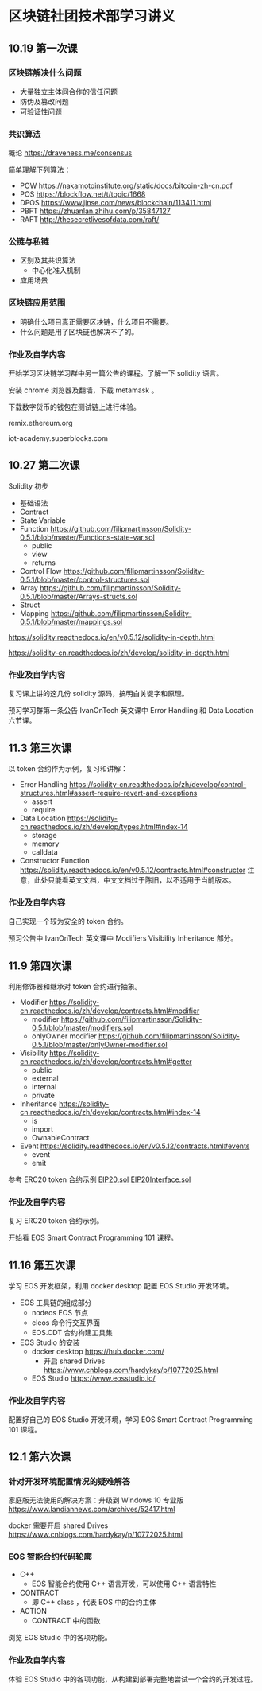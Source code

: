 # 区块链社团技术部学习讲义

## 10.19 第一次课

### 区块链解决什么问题

- 大量独立主体间合作的信任问题
- 防伪及篡改问题
- 可验证性问题

### 共识算法

概论 https://draveness.me/consensus

简单理解下列算法：

- POW https://nakamotoinstitute.org/static/docs/bitcoin-zh-cn.pdf
- POS https://blockflow.net/t/topic/1668
- DPOS https://www.jinse.com/news/blockchain/113411.html
- PBFT https://zhuanlan.zhihu.com/p/35847127
- RAFT http://thesecretlivesofdata.com/raft/

### 公链与私链

- 区别及其共识算法
  - 中心化准入机制
- 应用场景

### 区块链应用范围

- 明确什么项目真正需要区块链，什么项目不需要。
- 什么问题是用了区块链也解决不了的。

### 作业及自学内容

开始学习区块链学习群中另一篇公告的课程。了解一下 solidity 语言。

安装 chrome 浏览器及翻墙，下载 metamask 。

下载数字货币的钱包在测试链上进行体验。

remix.ethereum.org

iot-academy.superblocks.com

## 10.27 第二次课

Solidity 初步

- 基础语法
- Contract
- State Variable
- Function https://github.com/filipmartinsson/Solidity-0.5.1/blob/master/Functions-state-var.sol
  - public
  - view
  - returns
- Control Flow https://github.com/filipmartinsson/Solidity-0.5.1/blob/master/control-structures.sol
- Array https://github.com/filipmartinsson/Solidity-0.5.1/blob/master/Arrays-structs.sol
- Struct
- Mapping https://github.com/filipmartinsson/Solidity-0.5.1/blob/master/mappings.sol

https://solidity.readthedocs.io/en/v0.5.12/solidity-in-depth.html

https://solidity-cn.readthedocs.io/zh/develop/solidity-in-depth.html

### 作业及自学内容

复习课上讲的这几份 solidity 源码，搞明白关键字和原理。

预习学习群第一条公告 IvanOnTech 英文课中 Error Handling 和 Data Location 六节课。

## 11.3 第三次课

以 token 合约作为示例，复习和讲解：

- Error Handling https://solidity-cn.readthedocs.io/zh/develop/control-structures.html#assert-require-revert-and-exceptions
  - assert
  - require
- Data Location https://solidity-cn.readthedocs.io/zh/develop/types.html#index-14
  - storage
  - memory
  - calldata
- Constructor Function https://solidity.readthedocs.io/en/v0.5.12/contracts.html#constructor 注意，此处只能看英文文档，中文文档过于陈旧，以不适用于当前版本。

### 作业及自学内容

自己实现一个较为安全的 token 合约。

预习公告中 IvanOnTech 英文课中 Modifiers Visibility Inheritance 部分。

## 11.9 第四次课

利用修饰器和继承对 token 合约进行抽象。

- Modifier https://solidity-cn.readthedocs.io/zh/develop/contracts.html#modifier
  - modifier https://github.com/filipmartinsson/Solidity-0.5.1/blob/master/modifiers.sol
  - onlyOwner modifier https://github.com/filipmartinsson/Solidity-0.5.1/blob/master/onlyOwner-modifier.sol
- Visibility https://solidity-cn.readthedocs.io/zh/develop/contracts.html#getter
  - public
  - external
  - internal
  - private
- Inheritance https://solidity-cn.readthedocs.io/zh/develop/contracts.html#index-14
  - is
  - import
  - OwnableContract
- Event https://solidity.readthedocs.io/en/v0.5.12/contracts.html#events
  - event
  - emit

参考 ERC20 token 合约示例 [EIP20.sol](./EIP20.sol) [EIP20Interface.sol](./EIP20Interface.sol)

### 作业及自学内容

复习 ERC20 token 合约示例。

开始看 EOS Smart Contract Programming 101 课程。

## 11.16 第五次课

学习 EOS 开发框架，利用 docker desktop 配置 EOS Studio 开发环境。

- EOS 工具链的组成部分
  - nodeos EOS 节点
  - cleos 命令行交互界面
  - EOS.CDT 合约构建工具集
- EOS Studio 的安装
  - docker desktop https://hub.docker.com/
    - 开启 shared Drives https://www.cnblogs.com/hardykay/p/10772025.html
  - EOS Studio https://www.eosstudio.io/

### 作业及自学内容

配置好自己的 EOS Studio 开发环境，学习 EOS Smart Contract Programming 101 课程。

## 12.1 第六次课

### 针对开发环境配置情况的疑难解答

家庭版无法使用的解决方案：升级到 Windows 10 专业版 https://www.landiannews.com/archives/52417.html

docker 需要开启 shared Drives https://www.cnblogs.com/hardykay/p/10772025.html

### EOS 智能合约代码轮廓

- C++
  - EOS 智能合约使用 C++ 语言开发，可以使用 C++ 语言特性
- CONTRACT
  - 即 C++ class ，代表 EOS 中的合约主体
- ACTION
  - CONTRACT 中的函数

浏览 EOS Studio 中的各项功能。

### 作业及自学内容

体验 EOS Studio 中的各项功能，从构建到部署完整地尝试一个合约的开发过程。
